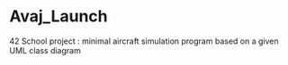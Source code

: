 # Avaj_Launch
42 School project : minimal aircraft simulation program based on a given UML class diagram
